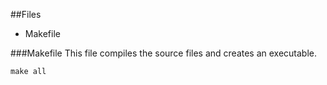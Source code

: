 ##Files
<ul>
    <li>Makefile</li>
</ul>

###Makefile
This file compiles the source files and creates an executable.

`make all` 